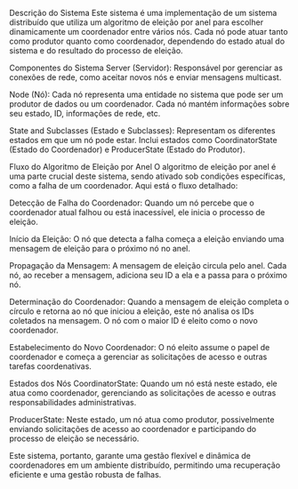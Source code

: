 Descrição do Sistema
Este sistema é uma implementação de um sistema distribuído que utiliza um algoritmo de eleição por anel para escolher dinamicamente um coordenador entre vários nós. Cada nó pode atuar tanto como produtor quanto como coordenador, dependendo do estado atual do sistema e do resultado do processo de eleição.

Componentes do Sistema
Server (Servidor): Responsável por gerenciar as conexões de rede, como aceitar novos nós e enviar mensagens multicast.

Node (Nó): Cada nó representa uma entidade no sistema que pode ser um produtor de dados ou um coordenador. Cada nó mantém informações sobre seu estado, ID, informações de rede, etc.

State and Subclasses (Estado e Subclasses): Representam os diferentes estados em que um nó pode estar. Inclui estados como CoordinatorState (Estado do Coordenador) e ProducerState (Estado do Produtor).

Fluxo do Algoritmo de Eleição por Anel
O algoritmo de eleição por anel é uma parte crucial deste sistema, sendo ativado sob condições específicas, como a falha de um coordenador. Aqui está o fluxo detalhado:

Detecção de Falha do Coordenador: Quando um nó percebe que o coordenador atual falhou ou está inacessível, ele inicia o processo de eleição.

Início da Eleição: O nó que detecta a falha começa a eleição enviando uma mensagem de eleição para o próximo nó no anel.

Propagação da Mensagem: A mensagem de eleição circula pelo anel. Cada nó, ao receber a mensagem, adiciona seu ID a ela e a passa para o próximo nó.

Determinação do Coordenador: Quando a mensagem de eleição completa o círculo e retorna ao nó que iniciou a eleição, este nó analisa os IDs coletados na mensagem. O nó com o maior ID é eleito como o novo coordenador.

Estabelecimento do Novo Coordenador: O nó eleito assume o papel de coordenador e começa a gerenciar as solicitações de acesso e outras tarefas coordenativas.

Estados dos Nós
CoordinatorState: Quando um nó está neste estado, ele atua como coordenador, gerenciando as solicitações de acesso e outras responsabilidades administrativas.

ProducerState: Neste estado, um nó atua como produtor, possivelmente enviando solicitações de acesso ao coordenador e participando do processo de eleição se necessário.

Este sistema, portanto, garante uma gestão flexível e dinâmica de coordenadores em um ambiente distribuído, permitindo uma recuperação eficiente e uma gestão robusta de falhas.
